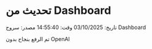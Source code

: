 # تحديث من Dashboard

تاريخ: 03/10/2025
وقت: 14:55:40
مصدر: سروح Dashboard

تم الرفع بنجاح بدون OpenAI